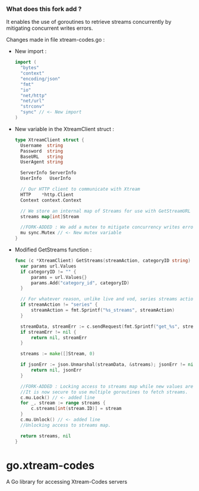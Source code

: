 ### What does this fork add ?
It enables the use of goroutines to retrieve streams concurrently by mitigating concurrent writes errors.

Changes made in file xtream-codes.go :

- New import :
  
  ```go
  import (
    "bytes"
    "context"
    "encoding/json"
    "fmt"
    "io"
    "net/http"
    "net/url"
    "strconv"
    "sync" // <- New import 
  )
  ```
- New variable in the XtreamClient struct :

    ```go
  type XtreamClient struct {
      Username  string
      Password  string
      BaseURL   string
      UserAgent string
    
      ServerInfo ServerInfo
      UserInfo   UserInfo
    
      // Our HTTP client to communicate with Xtream
      HTTP    *http.Client
      Context context.Context
    
      // We store an internal map of Streams for use with GetStreamURL
      streams map[int]Stream
    
      //FORK-ADDED : We add a mutex to mitigate concurrency writes errors to the streams map.
      mu sync.Mutex // <- New mutex variable
  }
    ```

- Modified GetStreams function :
  
  ```go
  func (c *XtreamClient) GetStreams(streamAction, categoryID string) ([]Stream, error) {
	var params url.Values
	if categoryID != "" {
		params = url.Values{}
		params.Add("category_id", categoryID)
	}

	// For whatever reason, unlike live and vod, series streams action doesn't have "_streams".
	if streamAction != "series" {
		streamAction = fmt.Sprintf("%s_streams", streamAction)
	}

	streamData, streamErr := c.sendRequest(fmt.Sprintf("get_%s", streamAction), params)
	if streamErr != nil {
		return nil, streamErr
	}

	streams := make([]Stream, 0)

	if jsonErr := json.Unmarshal(streamData, &streams); jsonErr != nil {
		return nil, jsonErr
	}

	//FORK-ADDED : Locking access to streams map while new values are insterted .
	//It is now secure to use multiple goroutines to fetch streams.
	c.mu.Lock() // <- added line
	for _, stream := range streams {
		c.streams[int(stream.ID)] = stream
	}
	c.mu.Unlock() // <- added line
	//Unlocking access to streams map.

	return streams, nil
  }
  ```

# go.xtream-codes
A Go library for accessing Xtream-Codes servers
